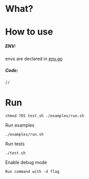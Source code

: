# What?


# How to use

##### ENV:

envs are declared in [env.go](env.go)

##### Code:

```
//
```

# Run

```
chmod 765 test.sh ./examples/run.sh
```

Run examples

```
./examples/run.sh
```

Run tests

```
./test.sh
```

Enable debug mode

```
Run command with -d flag
```
